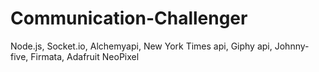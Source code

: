 # Communication-Challenger
Node.js, Socket.io, Alchemyapi, New York Times api, Giphy api, Johnny-five, Firmata, Adafruit NeoPixel
